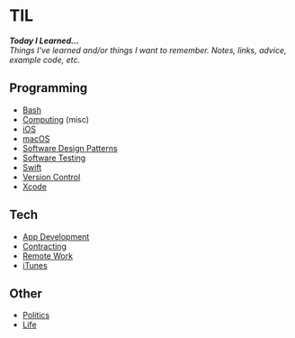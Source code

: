 # TIL

*__Today I Learned...__<br/>Things I've learned and/or things I want to remember. Notes, links, advice, example code, etc.*

## Programming

- [Bash](/bash)
- [Computing](/computing) (misc)
- [iOS](/ios)
- [macOS](/macos)
- [Software Design Patterns](/software_design_patterns)
- [Software Testing](/software_testing)
- [Swift](/swift)
- [Version Control](/version_control)
- [Xcode](/xcode)

## Tech

- [App Development](/app_dev)
- [Contracting](/contracting)
- [Remote Work](/remote_work)
- [iTunes](/itunes)

## Other

- [Politics](/politics)
- [Life](/life)
